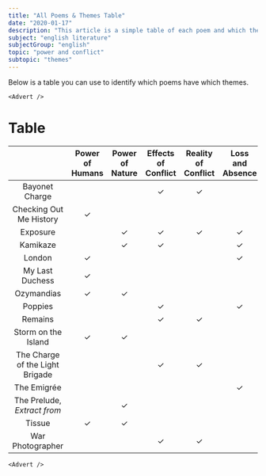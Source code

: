 ```yaml
---
title: "All Poems & Themes Table"
date: "2020-01-17"
description: "This article is a simple table of each poem and which themes apply to it, with links to each theme also."
subject: "english literature"
subjectGroup: "english"
topic: "power and conflict"
subtopic: "themes"
---
```


Below is a table you can use to identify which poems have which themes.

```react
<Advert />
```

# Table

|  <p style="display:none">.</p>  | Power of Humans | Power of Nature | Effects of Conflict | Reality of Conflict | Loss and Absence | Memory | Anger | Guilt | Fear | Pride | Identity | Individual Experiences |
| :-----------------------------: | :-------------: | :-------------: | :-----------------: | :-----------------: | :--------------: | :----: | :---: | :---: | :--: | :---: | :------: | :--------------------: |
|         Bayonet Charge          |                 |                 |          ✓          |          ✓          |                  |        |       |       |  ✓   |       |          |           ✓            |
|     Checking Out Me History     |        ✓        |                 |                     |                     |                  |        |   ✓   |       |      |       |    ✓     |                        |
|            Exposure             |                 |        ✓        |          ✓          |          ✓          |        ✓         |        |       |       |      |       |          |                        |
|            Kamikaze             |                 |        ✓        |          ✓          |                     |        ✓         |   ✓    |       |       |      |       |    ✓     |           ✓            |
|             London              |        ✓        |                 |                     |                     |        ✓         |        |   ✓   |       |      |       |          |           ✓            |
|         My Last Duchess         |        ✓        |                 |                     |                     |                  |   ✓    |       |       |      |   ✓   |    ✓     |                        |
|           Ozymandias            |        ✓        |        ✓        |                     |                     |                  |        |       |       |      |   ✓   |          |                        |
|             Poppies             |                 |                 |          ✓          |                     |        ✓         |   ✓    |       |       |  ✓   |       |    ✓     |           ✓            |
|             Remains             |                 |                 |          ✓          |          ✓          |                  |   ✓    |       |   ✓   |      |       |          |           ✓            |
|       Storm on the Island       |        ✓        |        ✓        |                     |                     |                  |        |       |       |  ✓   |       |          |                        |
| The Charge of the Light Brigade |                 |                 |          ✓          |          ✓          |                  |        |       |       |      |       |    ✓     |                        |
|           The Emigrée           |                 |                 |                     |                     |        ✓         |   ✓    |       |       |      |       |    ✓     |           ✓            |
|   The Prelude, _Extract from_   |                 |        ✓        |                     |                     |                  |   ✓    |       |       |  ✓   |   ✓   |          |           ✓            |
|             Tissue              |        ✓        |        ✓        |                     |                     |                  |        |       |       |      |       |    ✓     |                        |
|        War Photographer         |                 |                 |          ✓          |          ✓          |                  |   ✓    |   ✓   |   ✓   |      |       |          |           ✓            |

```react
<Advert />
```
